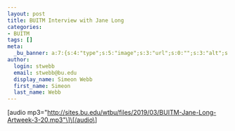 ```yaml
---
layout: post
title: BUITM Interview with Jane Long
categories:
- BUITM
tags: []
meta:
  _bu_banner: a:7:{s:4:"type";s:5:"image";s:3:"url";s:0:"";s:3:"alt";s:0:"";s:7:"post_id";s:0:"";s:4:"html";s:0:"";s:8:"position";s:12:"contentWidth";s:7:"caption";s:0:"";}
author:
  login: stwebb
  email: stwebb@bu.edu
  display_name: Simeon Webb
  first_name: Simeon
  last_name: Webb
---
```

\[audio mp3="http://sites.bu.edu/wtbu/files/2019/03/BUITM-Jane-Long-Artweek-3-20.mp3"\]\[/audio\]
